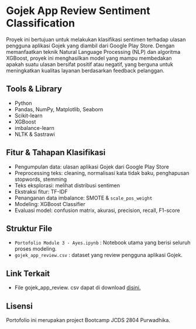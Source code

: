 # **Gojek App Review Sentiment Classification**

Proyek ini bertujuan untuk melakukan klasifikasi sentimen terhadap ulasan pengguna aplikasi Gojek yang diambil dari Google Play Store. Dengan memanfaatkan teknik Natural Language Processing (NLP) dan algoritma XGBoost, proyek ini menghasilkan model yang mampu membedakan apakah suatu ulasan bersifat positif atau negatif, yang berguna untuk meningkatkan kualitas layanan berdasarkan feedback pelanggan.

## **Tools & Library**
* Python
* Pandas, NumPy, Matplotlib, Seaborn
* Scikit-learn
* XGBoost
* imbalance-learn
* NLTK & Sastrawi

## **Fitur & Tahapan Klasifikasi**
* Pengumpulan data: ulasan aplikasi Gojek dari Google Play Store
* Preprocessing teks: cleaning, normalisasi kata tidak baku, penghapusan stopwords, stemming
* Teks eksplorasi: melihat distribusi sentimen
* Ekstraksi fitur: TF-IDF
* Penanganan data imbalance: SMOTE & `scale_pos_weight`
* Modeling: XGBoost Classifier
* Evaluasi model: confusion matrix, akurasi, precision, recall, F1-score

## **Struktur File**
* `Portofolio Module 3 - Ayes.ipynb` : Notebook utama yang berisi seluruh proses modeling.
* `gojek_app_review.csv` : dataset yang review pengguna aplikasi Gojek.

## **Link Terkait**
* File gojek_app_review. csv dapat di download [disini.](https://drive.google.com/file/d/1xtf8MtCXK-CpZqqVpTrEmB_xvGI0H0LF/view?usp=sharing)

## **Lisensi**
Portofolio ini merupakan project Bootcamp JCDS 2804 Purwadhika.
